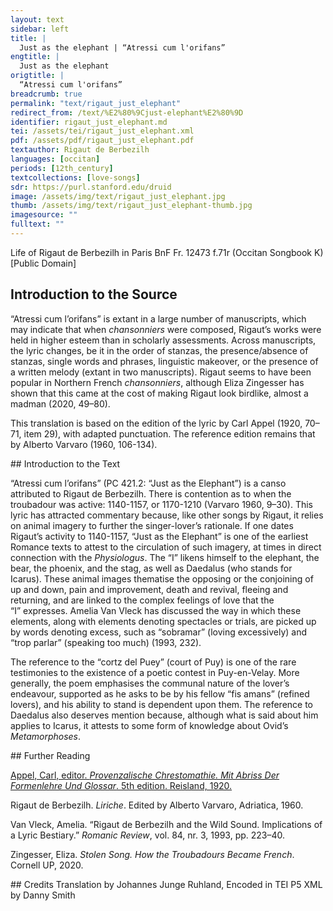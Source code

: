 ```yaml
---
layout: text
sidebar: left
title: |
  Just as the elephant | “Atressi cum l'orifans”
engtitle: |
  Just as the elephant
origtitle: |
  “Atressi cum l'orifans”
breadcrumb: true
permalink: "text/rigaut_just_elephant"
redirect_from: /text/%E2%80%9Cjust-elephant%E2%80%9D
identifier: rigaut_just_elephant.md
tei: /assets/tei/rigaut_just_elephant.xml
pdf: /assets/pdf/rigaut_just_elephant.pdf
textauthor: Rigaut de Berbezilh
languages: [occitan]
periods: [12th_century]
textcollections: [love-songs]
sdr: https://purl.stanford.edu/druid 
image: /assets/img/text/rigaut_just_elephant.jpg
thumb: /assets/img/text/rigaut_just_elephant-thumb.jpg
imagesource: ""
fulltext: ""
---
```

 Life of Rigaut de Berbezilh in Paris BnF Fr. 12473 f.71r (Occitan Songbook K) [Public Domain]
 
## Introduction to the Source 
<p>“Atressi cum l’orifans” is extant in a large number of manuscripts, which may indicate that when <em>chansonniers</em> were composed, Rigaut’s works were held in higher esteem than in scholarly assessments. Across manuscripts, the lyric changes, be it in the order of stanzas, the presence/absence of stanzas, single words and phrases, linguistic makeover, or the presence of a written melody (extant in two manuscripts). Rigaut seems to have been popular in Northern French <em>chansonniers</em>, although Eliza Zingesser has shown that this came at the cost of making Rigaut look birdlike, almost a madman (2020, 49–80).</p> <p>This translation is based on the edition of the lyric by Carl Appel (1920, 70–71, item 29), with adapted punctuation. The reference edition remains that by Alberto Varvaro (1960, 106-134).</p>
## Introduction to the Text 
<p dir="ltr" id="docs-internal-guid-31afca4d-7fff-fbd9-6c10-85bfc03f3c20">“Atressi cum l’orifans” (PC 421.2: “Just as the Elephant”) is a canso attributed to Rigaut de Berbezilh. There is contention as to when the troubadour was active: 1140-1157, or 1170-1210 (Varvaro 1960, 9–30). This lyric has attracted commentary because, like other songs by Rigaut, it relies on animal imagery to further the singer-lover’s rationale. If one dates Rigaut’s activity to 1140-1157, “Just as the Elephant” is one of the earliest Romance texts to attest to the circulation of such imagery, at times in direct connection with the <em>Physiologus</em>. The “I” likens himself to the elephant, the bear, the phoenix, and the stag, as well as Daedalus (who stands for Icarus). These animal images thematise the opposing or the conjoining of up and down, pain and improvement, death and revival, fleeing and returning, and are linked to the complex feelings of love that the “I” expresses. Amelia Van Vleck has discussed the way in which these elements, along with elements denoting spectacles or trials, are picked up by words denoting excess, such as “sobramar” (loving excessively) and “trop parlar” (speaking too much) (1993, 232).</p> <p>The reference to the “cortz del Puey” (court of Puy) is one of the rare testimonies to the existence of a poetic contest in Puy-en-Velay. More generally, the poem emphasises the communal nature of the lover’s endeavour, supported as he asks to be by his fellow “fis amans” (refined lovers), and his ability to stand is dependent upon them. The reference to Daedalus also deserves mention because, although what is said about him applies to Icarus, it attests to some form of knowledge about Ovid’s <em>Metamorphoses</em>.</p>
## Further Reading 
<p><a href="https://archive.org/details/provenzalischec00appe/mode/2up">Appel, Carl, editor. <em>Provenzalische Chrestomathie. Mit Abriss Der Formenlehre Und Glossar</em>. 5th edition. Reisland, 1920.</a></p> <p>Rigaut de Berbezilh. <em>Liriche</em>. Edited by Alberto Varvaro, Adriatica, 1960.</p> <p>Van Vleck, Amelia. “Rigaut de Berbezilh and the Wild Sound. Implications of a Lyric Bestiary.” <em>Romanic Review</em>, vol. 84, nr. 3, 1993, pp. 223–40.</p> <p>Zingesser, Eliza.<em> Stolen Song. How the Troubadours Became French</em>. Cornell UP, 2020.</p>
## Credits
Translation by Johannes Junge Ruhland, Encoded in TEI P5 XML by Danny Smith
